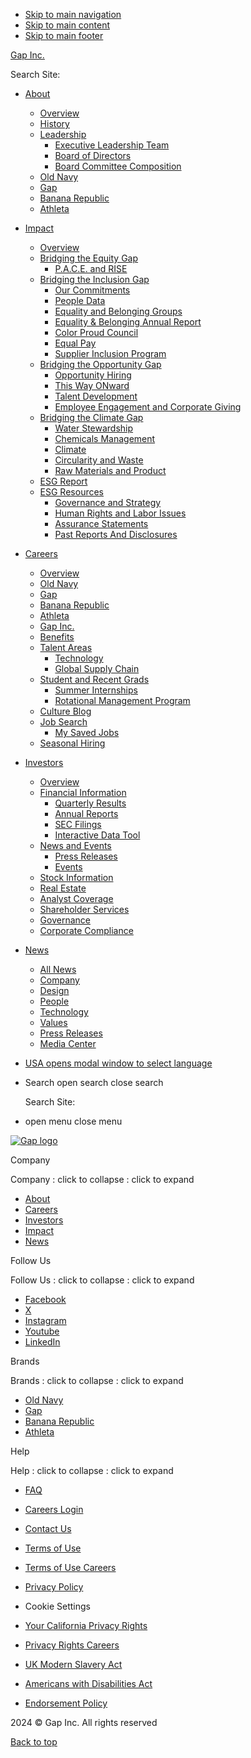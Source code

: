   

          

 

* [Skip to main navigation](#site-nav)
* [Skip to main content](#main)
* [Skip to main footer](#footer)

[Gap Inc.](https://www.gapinc.com/en-us)

Search Site: 

* [About](https://www.gapinc.com/en-us/about)
    * [Overview](https://www.gapinc.com/about)
    * [History](https://www.gapinc.com/en-us/about/history)
    * [Leadership](https://www.gapinc.com/en-us/about/leadership/executive-leadership-team)
        * [Executive Leadership Team](https://www.gapinc.com/en-us/about/leadership/executive-leadership-team)
        * [Board of Directors](https://www.gapinc.com/en-us/about/leadership/board-of-directors)
        * [Board Committee Composition](https://www.gapinc.com/en-us/about/leadership/board-committee-composition)
    * [Old Navy](https://www.gapinc.com/en-us/about/old-navy)
    * [Gap](https://www.gapinc.com/en-us/about/gap)
    * [Banana Republic](https://www.gapinc.com/en-us/about/banana-republic)
    * [Athleta](https://www.gapinc.com/en-us/about/athleta)
* [Impact](https://www.gapinc.com/en-us/impact)
    * [Overview](https://www.gapinc.com/values)
    * [Bridging the Equity Gap](https://www.gapinc.com/en-us/impact/bridging-the-equity-gap)
        * [P.A.C.E. and RISE](https://www.gapinc.com/en-us/impact/bridging-the-equity-gap/p-a-c-e-and-rise)
    * [Bridging the Inclusion Gap](https://www.gapinc.com/en-us/impact/bridging-the-inclusion-gap)
        * [Our Commitments](https://www.gapinc.com/en-us/commitments)
        * [People Data](https://www.gapinc.com/en-us/impact/bridging-the-inclusion-gap/people-data)
        * [Equality and Belonging Groups](https://www.gapinc.com/en-us/impact/bridging-the-inclusion-gap/equality-and-belonging-groups)
        * [Equality & Belonging Annual Report](https://www.gapinc.com/en-us/impact/bridging-the-inclusion-gap/equality-belonging-annual-report)
        * [Color Proud Council](https://www.gapinc.com/en-us/impact/bridging-the-inclusion-gap/color-proud-council)
        * [Equal Pay](https://www.gapinc.com/en-us/impact/bridging-the-inclusion-gap/equal-pay)
        * [Supplier Inclusion Program](https://www.gapinc.com/en-us/impact/bridging-the-inclusion-gap/supplier-inclusion-program)
    * [Bridging the Opportunity Gap](https://www.gapinc.com/en-us/impact/bridging-the-opportunity-gap)
        * [Opportunity Hiring](https://www.gapinc.com/en-us/impact/bridging-the-opportunity-gap/opportunity-hiring)
        * [This Way ONward](https://www.gapinc.com/en-us/impact/bridging-the-opportunity-gap/this-way-onward)
        * [Talent Development](https://www.gapinc.com/en-us/impact/bridging-the-opportunity-gap/talent-development)
        * [Employee Engagement and Corporate Giving](https://www.gapinc.com/en-us/impact/bridging-the-opportunity-gap/employee-engagement-and-corporate-giving)
    * [Bridging the Climate Gap](https://www.gapinc.com/en-us/impact/bridging-the-climate-gap)
        * [Water Stewardship](https://www.gapinc.com/en-us/impact/bridging-the-climate-gap/water-stewardship)
        * [Chemicals Management](https://www.gapinc.com/en-us/impact/bridging-the-climate-gap/chemicals-management)
        * [Climate](https://www.gapinc.com/en-us/impact/bridging-the-climate-gap/climate)
        * [Circularity and Waste](https://www.gapinc.com/en-us/impact/bridging-the-climate-gap/circularity-and-waste)
        * [Raw Materials and Product](https://www.gapinc.com/en-us/impact/bridging-the-climate-gap/raw-materials-and-product)
    * [ESG Report](https://www.gapinc.com/en-us/impact/esg-report)
    * [ESG Resources](https://www.gapinc.com/en-us/impact/esg-resources)
        * [Governance and Strategy](https://www.gapinc.com/en-us/impact/esg-resources/governance-and-strategy)
        * [Human Rights and Labor Issues](https://www.gapinc.com/en-us/impact/esg-resources/human-rights-and-labor-issues)
        * [Assurance Statements](https://www.gapinc.com/en-us/impact/esg-resources/assurance-statements)
        * [Past Reports And Disclosures](https://www.gapinc.com/en-us/impact/esg-resources/past-reports-and-disclosures)
* [Careers](https://www.gapinc.com/en-us/careers)
    * [Overview](https://www.gapinc.com/careers)
    * [Old Navy](https://www.gapinc.com/en-us/careers/old-navy-careers)
    * [Gap](https://www.gapinc.com/en-us/careers/gap-careers)
    * [Banana Republic](https://www.gapinc.com/en-us/careers/banana-republic-careers)
    * [Athleta](https://www.gapinc.com/en-us/careers/athleta-careers)
    * [Gap Inc.](https://www.gapinc.com/en-us/careers/gap-inc-careers)
    * [Benefits](https://www.gapinc.com/en-us/careers/gap-inc-benefits)
    * [Talent Areas](https://www.gapinc.com/en-us/careers/gap-inc-talent-areas)
        * [Technology](https://www.gapinc.com/en-us/careers/gap-inc-talent-areas/technology-and-digital)
        * [Global Supply Chain](https://www.gapinc.com/en-us/careers/gap-inc-talent-areas/global-supply-chain)
    * [Student and Recent Grads](https://www.gapinc.com/en-us/careers/student-and-recent-grads/summer-internships)
        * [Summer Internships](https://www.gapinc.com/en-us/careers/student-and-recent-grads/summer-internships)
        * [Rotational Management Program](https://www.gapinc.com/en-us/careers/student-and-recent-grads/rotational-management-program)
    * [Culture Blog](https://www.gapinc.com/en-us/careers/culture-blog)
    * [Job Search](https://www.gapinc.com/en-us/careers/job-search)
        * [My Saved Jobs](https://www.gapinc.com/en-us/careers/job-search/my-saved-jobs)
    * [Seasonal Hiring](https://www.gapinc.com/en-us/careers/seasonal-jobs)
* [Investors](https://www.gapinc.com/en-us/investors)
    * [Overview](https://www.gapinc.com/investors)
    * [Financial Information](https://investors.gapinc.com/financial-information/default.aspx)
        * [Quarterly Results](https://investors.gapinc.com/financial-information/default.aspx)
        * [Annual Reports](https://investors.gapinc.com/financial-information/annual-reports/default.aspx)
        * [SEC Filings](https://investors.gapinc.com/financial-information/sec-filings/default.aspx)
        * [Interactive Data Tool](https://investors.gapinc.com/financial-information/Interactive-Data-Tools/)
    * [News and Events](https://investors.gapinc.com/events-and-presentations/default.aspx)
        * [Press Releases](https://investors.gapinc.com/press-releases/default.aspx)
        * [Events](https://investors.gapinc.com/press-releases/events-and-presentations/default.aspx)
    * [Stock Information](https://investors.gapinc.com/stock-information/default.aspx)
    * [Real Estate](https://www.gapinc.com/en-us/investors/real-estate)
    * [Analyst Coverage](https://investors.gapinc.com/analyst-coverage/default.aspx)
    * [Shareholder Services](https://investors.gapinc.com/shareholder-services/default.aspx)
    * [Governance](https://www.gapinc.com/en-us/investors/governance)
    * [Corporate Compliance](https://www.gapinc.com/en-us/investors/corporate-compliance)
* [News](https://www.gapinc.com/en-us/news)
    * [All News](https://www.gapinc.com/news)
    * [Company](https://www.gapinc.com/en-us/news/company)
    * [Design](https://www.gapinc.com/en-us/news/design)
    * [People](https://www.gapinc.com/en-us/news/people)
    * [Technology](https://www.gapinc.com/en-us/news/technology)
    * [Values](https://www.gapinc.com/en-us/news/values)
    * [Press Releases](https://www.gapinc.com/en-us/news/press-releases)
    * [Media Center](https://www.gapinc.com/en-us/news/media-center)

* [USA opens modal window to select language](#language-selector)
* Search open search close search
    
    Search Site: 
    
* open menu close menu

[![Gap logo](/_assets/images/svg/logo-vertical.svg)](https://www.gapinc.com/)

Company

Company : click to collapse : click to expand

* [About](https://www.gapinc.com/en-us/about)
* [Careers](https://www.gapinc.com/en-us/careers)
* [Investors](https://www.gapinc.com/en-us/investors)
* [Impact](https://www.gapinc.com/en-us/values)
* [News](https://www.gapinc.com/en-us/news)

Follow Us

Follow Us : click to collapse : click to expand

* [Facebook](https://www.facebook.com/GapInc/)
* [X](https://x.com/GapInc)
* [Instagram](https://www.instagram.com/gapinc/)
* [Youtube](https://www.youtube.com/user/GapInc)
* [LinkedIn](https://www.linkedin.com/company/gap-inc-)

Brands

Brands : click to collapse : click to expand

* [Old Navy](https://www.oldnavy.com/)
* [Gap](https://www.gap.com/)
* [Banana Republic](https://www.bananarepublic.com/)
* [Athleta](https://www.athleta.com/)

Help

Help : click to collapse : click to expand

* [FAQ](https://www.gapinc.com/en-us/faq)
* [Careers Login](https://www.gapinc.com/en-us/careers/careers-login)
* [Contact Us](https://www.gapinc.com/en-us/contact-us)

* [Terms of Use](https://www.gapinc.com/en-us/policy/terms-of-use)
* [Terms of Use Careers](https://www.gapinc.com/en-us/careers/privacy-policy#terms)
* [Privacy Policy](https://www.gapinc.com/en-us/consumer-privacy-policy)
* Cookie Settings
* [Your California Privacy Rights](https://www.gapinc.com/en-us/consumer-privacy-policy?#california)
* [Privacy Rights Careers](https://www.gapinc.com/en-us/careers/privacy-policy)
* [UK Modern Slavery Act](https://www.gapinc.com/en-us/policy/uk-modern-slavery-act)
* [Americans with Disabilities Act](https://www.gap.com/customerService/info.do?cid=1005563)
* [Endorsement Policy](https://www.gapinc.com/en-us/policy/endorsement-policy)

2024 © Gap Inc. All rights reserved

[Back to top](#page-top)